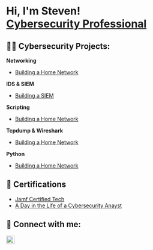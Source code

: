 <h1>Hi, I'm Steven! <br/><a href="www.linkedin.com/in/steven-campbell-862258147/">Cybersecurity Professional</a>

<h2> 👨‍💻 Cybersecurity Projects:</h2>

<b>Networking</b>
  - [Building a Home Network](https://github.com/stevencampbell368/BuildingHomeNetwork)</b></i>


  <b>IDS & SIEM</b>
  - [Building a SIEM](https://github.com/stevencampbell368/BuildingaSIEM)</b></i>
  
  
  <b>Scripting</b>
  - [Building a Home Network](https://github.com/stevencampbell368/BuildingHomeNetwork)</b></i>

    
  <b>Tcpdump & Wireshark</b>
  - [Building a Home Network](https://github.com/stevencampbell368/BuildingHomeNetwork)</b></i>

 
  <b>Python</b>
  - [Building a Home Network](https://github.com/stevencampbell368/BuildingHomeNetwork)</b></i>

<h2> 📜 Certifications</h2>

- [Jamf Certified Tech](https://account.jamf.com/training-courses/certificate/CshVo14QYoY2BGQkMuYwUA)
- [A Day in the Life of a Cybersecurity Anayst](https://account.jamf.com/training-courses/certificate/CshVo14QYoY2BGQkMuYwUA)


<h2> 🤳 Connect with me:</h2>

[<img align="left" alt="JoshMadakor | LinkedIn" width="22px" src="https://cdn.jsdelivr.net/npm/simple-icons@v3/icons/linkedin.svg" />][linkedin]

[linkedin]: www.linkedin.com/in/steven-campbell-862258147

<!--
**joshmadakor1/joshmadakor1** is a ✨ _special_ ✨ repository because its `README.md` (this file) appears on your GitHub profile.

Here are some ideas to get you started:

- 🔭 I’m currently working on ...
- 🌱 I’m currently learning ...
- 👯 I’m looking to collaborate on ...
- 🤔 I’m looking for help with ...
- 💬 Ask me about ...
- 📫 How to reach me: ...
- 😄 Pronouns: ...
- ⚡ Fun fact: ...
-->
